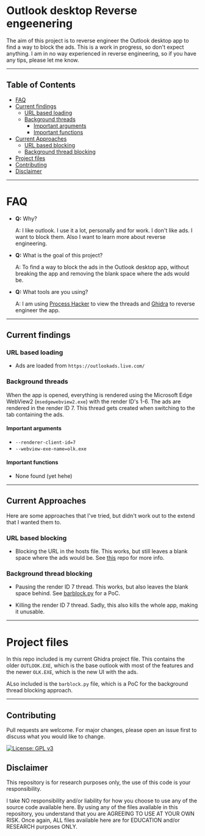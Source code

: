 # Outlook desktop Reverse engeenering

The aim of this project is to reverse engineer the Outlook desktop app to find a way to block the ads. This is a work in progress, so don't expect anything. I am in no way experienced in reverse engineering, so if you have any tips, please let me know.

---

## Table of Contents

- [FAQ](#faq)
- [Current findings](#current-findings)
  - [URL based loading](#url-based-loading)
  - [Background threads](#background-threads)
    - [Important arguments](#important-arguments)
    - [Important functions](#important-functions)
- [Current Approaches](#current-approaches)
  - [URL based blocking](#url-based-blocking)
  - [Background thread blocking](#background-thread-blocking)
- [Project files](#project-files)
- [Contributing](#contributing)
- [Disclaimer](#disclaimer)

---

# FAQ

- **Q:** Why?

    A: I like outlook. I use it a lot, personally and for work. I don't like ads. I want to block them. Also I want to learn more about reverse engineering.

- **Q:** What is the goal of this project?

    A: To find a way to block the ads in the Outlook desktop app, without breaking the app and removing the blank space where the ads would be.

- **Q:** What tools are you using?

    A: I am using [Process Hacker](https://processhacker.sourceforge.io/) to view the threads and [Ghidra](https://ghidra-sre.org/) to reverse engineer the app.

---

## Current findings

### URL based loading

- Ads are loaded from `https://outlookads.live.com/`

### Background threads

When the app is opened, everything is rendered using the Microsoft Edge WebView2 (`msedgewebview2.exe`) with the render ID's 1-6. The ads are rendered in the render ID 7. This thread gets created when switching to the tab containing the ads.

#### Important arguments

- `--renderer-client-id=7`
- `--webview-exe-name=olk.exe`

#### Important functions

- None found (yet hehe)

---

## Current Approaches

Here are some approaches that I've tried, but didn't work out to the extend that I wanted them to.

### URL based blocking

- Blocking the URL in the hosts file. This works, but still leaves a blank space where the ads would be. See [this](https://github.com/Pyenb/Outlook-desktop-ad-blocker/) repo for more info.

### Background thread blocking

- Pausing the render ID 7 thread. This works, but also leaves the blank space behind. See [barblock.py](./barblock.py) for a PoC.

- Killing the render ID 7 thread. Sadly, this also kills the whole app, making it unusable.

---

# Project files

In this repo included is my current Ghidra project file. This contains the older `OUTLOOK.EXE`, which is the base outlook with most of the features and the newer `OLK.EXE`, which is the new UI with the ads.

ALso included is the `barblock.py` file, which is a PoC for the background thread blocking approach.

---

## Contributing

Pull requests are welcome. For major changes, please open an issue first to discuss what you would like to change.

[![License: GPL v3](https://img.shields.io/badge/License-GPLv3-blue.svg)](https://www.gnu.org/licenses/gpl-3.0)

## Disclaimer

This repository is for research purposes only, the use of this code is your responsibility.

I take NO responsibility and/or liability for how you choose to use any of the source code available here. By using any of the files available in this repository, you understand that you are AGREEING TO USE AT YOUR OWN RISK. Once again, ALL files available here are for EDUCATION and/or RESEARCH purposes ONLY.
